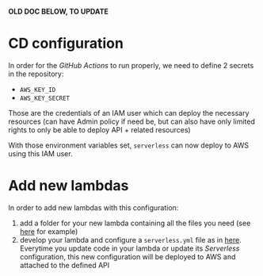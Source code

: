 **OLD DOC BELOW, TO UPDATE**

# CD configuration

In order for the _GitHub Actions_ to run properly, we need to define 2 secrets in the repository:
- `AWS_KEY_ID`
- `AWS_KEY_SECRET`

Those are the credentials of an IAM user which can deploy the necessary resources (can have Admin policy if need be, but can also have only limited rights to only be able to deploy API + related resources)

With those environment variables set, `serverless` can now deploy to AWS using this IAM user.

# Add new lambdas

In order to add new lambdas with this configuration:
1. add a folder for your new lambda containing all the files you need (see [here](test-lambda) for example)
2. develop your lambda and configure a `serverless.yml` file as in [here](test-lambda/serverless.yml). Everytime you update code in your lambda or update its _Serverless_ configuration, this new configuration will be deployed to AWS and attached to the defined API
